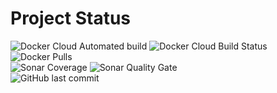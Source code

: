 # Project Status
![Docker Cloud Automated build](https://img.shields.io/docker/cloud/automated/publicdevop2019/file-upload.svg?style=flat-square)  ![Docker Cloud Build Status](https://img.shields.io/docker/cloud/build/publicdevop2019/file-upload.svg?style=flat-square)  ![Docker Pulls](https://img.shields.io/docker/pulls/publicdevop2019/file-upload.svg?style=flat-square)  
![Sonar Coverage](https://img.shields.io/sonar/https/sonarcloud.io/com.hw%3Afile-upload/coverage.svg?style=flat-square)  ![Sonar Quality Gate](https://img.shields.io/sonar/https/sonarcloud.io/com.hw%3Afile-upload/quality_gate.svg?style=flat-square)  
![GitHub last commit](https://img.shields.io/github/last-commit/publicdevop2019/mt5-file-upload.svg?style=flat-square)
